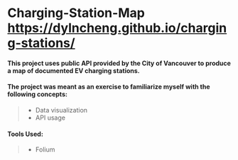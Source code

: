 # Charging-Station-Map https://dylncheng.github.io/charging-stations/

#### This project uses public API provided by the City of Vancouver to produce a map of documented EV charging stations.

#### The project was meant as an exercise to familiarize myself with the following concepts:
> - Data visualization
> - API usage


#### Tools Used:
> - Folium
